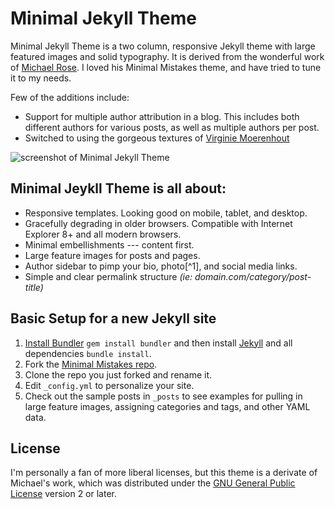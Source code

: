 # Minimal Jekyll Theme

Minimal Jekyll Theme is a two column, responsive Jekyll theme with large featured images and solid typography.  It is derived from the wonderful work of [Michael Rose](http://mademistakes.com). I loved his Minimal Mistakes theme, and have tried to tune it to my needs.

Few of the additions include:

* Support for multiple author attribution in a blog. This includes both different authors for various posts, as well as multiple authors per post.
* Switched to using the gorgeous textures of [Virginie Moerenhout](http://www.flickr.com/photos/yndra)

![screenshot of Minimal Jekyll Theme](https://raw.githubusercontent.com/arg0s/minimal-jekyll-theme/master/images/theme-post-600.jpg)

## Minimal Jeykll Theme is all about:

* Responsive templates. Looking good on mobile, tablet, and desktop.
* Gracefully degrading in older browsers. Compatible with Internet Explorer 8+ and all modern browsers.
* Minimal embellishments --- content first.
* Large feature images for posts and pages.
* Author sidebar to pimp your bio, photo[^1], and social media links.
* Simple and clear permalink structure *(ie: domain.com/category/post-title)*


## Basic Setup for a new Jekyll site

1. [Install Bundler](http://bundler.io) `gem install bundler` and then install [Jekyll](http://jekyllrb.com) and all dependencies `bundle install`.
2. Fork the [Minimal Mistakes repo](http://github.com/mmistakes/minimal-mistakes/fork).
3. Clone the repo you just forked and rename it.
4. Edit `_config.yml` to personalize your site.
5. Check out the sample posts in `_posts` to see examples for pulling in large feature images, assigning categories and tags, and other YAML data.


## License

I'm personally a fan of more liberal licenses, but this theme is a derivate of Michael's work, which was distributed under the [GNU General Public License](http://mmistakes.github.io/minimal-mistakes/LICENSE) version 2 or later.
